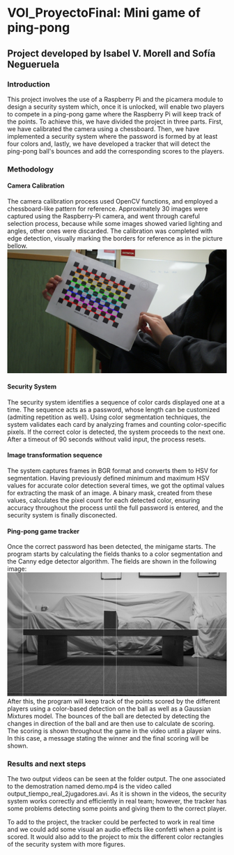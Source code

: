 # VOI_ProyectoFinal: Mini game of ping-pong
## Project developed by Isabel V. Morell and Sofía Negueruela

### Introduction
This project involves the use of a Raspberry Pi and the picamera module to design a security system which, once it is unlocked, will enable two players to compete in a ping-pong game where the Raspberry Pi will keep track of the points. To achieve this, we have divided the project in three parts. First, we have calibrated the camera using a chessboard. Then, we have implemented a security system where the password is formed by at least four colors and, lastly, we have developed a tracker that will detect the ping-pong ball's bounces and add the corresponding scores to the players.

### Methodology
#### Camera Calibration
The camera calibration process used OpenCV functions, and employed a chessboard-like pattern for reference. Approximately 30 images were captured using the Raspberry-Pi camera, and went through careful selection process, because while some images showed varied lighting and angles, other ones were discarded. The calibration was completed with edge detection, visually marking the borders for reference as in the picture bellow.
![Corners detected](data/chessboard_corners/chessboard_corners_09.jpg)
#### Security System
The security system identifies a sequence of color cards displayed one at a time. The sequence acts as a password, whose length can be customized (admiting repetition as well). Using color segmentation techniques, the system validates each card by analyzing frames and counting color-specific pixels. If the correct color is detected, the system proceeds to the next one. After a timeout of 90 seconds without valid input, the process resets.

#### Image transformation sequence
The system captures frames in BGR format and converts them to HSV for segmentation. Having previously defined minimum and maximum HSV values for accurate color detection several times, we got the optimal values for extracting the mask of an image. A binary mask, created from these values, calculates the pixel count for each detected color, ensuring accuracy throughout the process until the full password is entered, and the security system is finally disconected.

#### Ping-pong game tracker
Once the correct password has been detected, the minigame starts. The program starts by calculating the fields thanks to a color segmentation and the Canny edge detector algorithm. The fields are shown in the following image:
![Fields detected](fotos_memoria/fields.jpg)
After this, the program will keep track of the points scored by the different players using a color-based detection on the ball as well as a Gaussian Mixtures model. The bounces of the ball are detected by detecting the changes in direction of the ball and are then use to calculate de scoring.
The scoring is shown throughout the game in the video until a player wins. In this case, a message stating the winner and the final scoring will be shown.

### Results and next steps
The two output videos can be seen at the folder output. The one associated to the demostration named demo.mp4 is the video called output_tiempo_real_2jugadores.avi. 
As it is shown in the videos, the security system works correctly and efficiently in real team; however, the tracker has some problems detecting some points and giving them to the correct player.

To add to the project, the tracker could be perfected to work in real time and we could add some visual an audio effects like confetti when a point is scored. 
It would also add to the project to mix the different color rectangles of the security system with more figures.